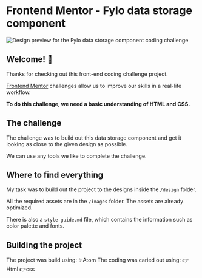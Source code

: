 # Frontend Mentor - Fylo data storage component

![Design preview for the Fylo data storage component coding challenge](./design/desktop-preview.jpg)

## Welcome! 👋

Thanks for checking out this front-end coding challenge project.

[Frontend Mentor](https://www.frontendmentor.io) challenges allow us to improve our skills in a real-life workflow.

**To do this challenge, we need a basic understanding of HTML and CSS.**

## The challenge

The challenge was to build out this data storage component and get it looking as close to the given design as possible.

We can use any tools we like to  complete the challenge.

## Where to find everything

My task was to build out the project to the designs inside the `/design` folder. 

All the required assets are in the `/images` folder. The assets are already optimized.

There is also a `style-guide.md` file, which contains the information such as color palette and fonts.

## Building the project

The project was build using:
:sparkles:Atom
The coding was caried out using:
:point_right:Html
:point_right:css

